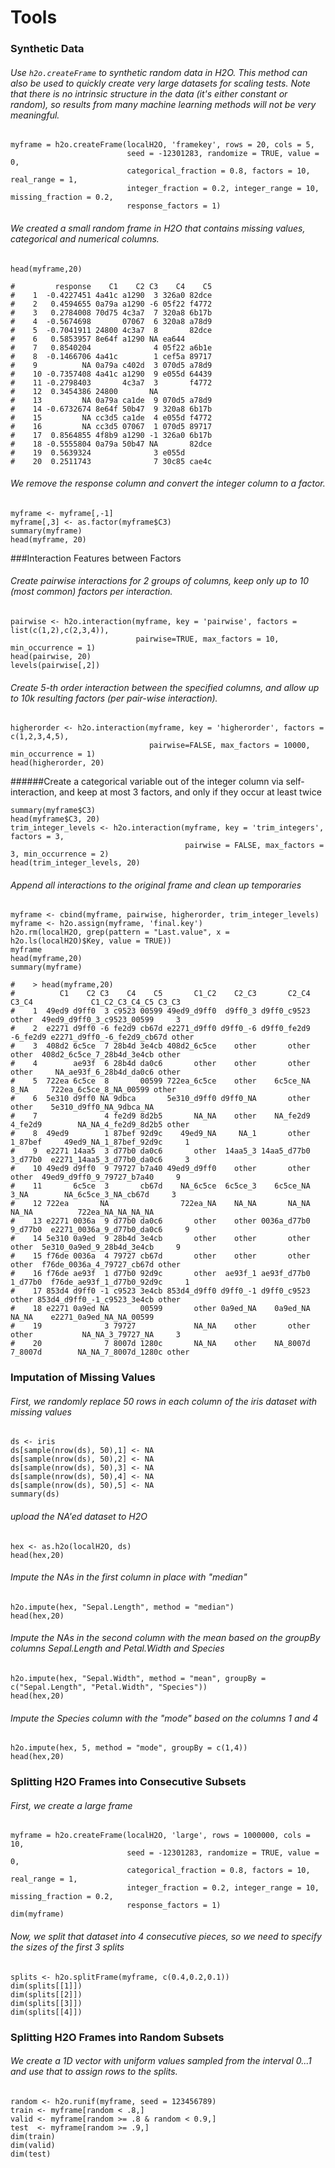 # Tools

### Synthetic Data
###### Use `h2o.createFrame` to synthetic random data in H2O. This method can also be used to quickly create very large datasets for scaling tests. Note that there is no intrinsic structure in the data (it's either constant or random), so results from many machine learning methods will not be very meaningful.

    myframe = h2o.createFrame(localH2O, 'framekey', rows = 20, cols = 5,
                              seed = -12301283, randomize = TRUE, value = 0,
                              categorical_fraction = 0.8, factors = 10, real_range = 1,
                              integer_fraction = 0.2, integer_range = 10, missing_fraction = 0.2,
                              response_factors = 1)

###### We created a small random frame in H2O that contains missing values, categorical and numerical columns.

    head(myframe,20)

    #         response    C1    C2 C3    C4    C5
    #    1  -0.4227451 4a41c a1290  3 326a0 82dce
    #    2   0.4594655 0a79a a1290 -6 05f22 f4772
    #    3   0.2784008 70d75 4c3a7  7 320a8 6b17b
    #    4  -0.5674698       07067  6 320a8 a78d9
    #    5  -0.7041911 24800 4c3a7  8       82dce
    #    6   0.5853957 8e64f a1290 NA ea644
    #    7   0.8540204              4 05f22 a6b1e
    #    8  -0.1466706 4a41c        1 cef5a 89717
    #    9          NA 0a79a c402d  3 070d5 a78d9
    #    10 -0.7357408 4a41c a1290  9 e055d 64439
    #    11 -0.2798403       4c3a7  3       f4772
    #    12  0.3454386 24800       NA
    #    13         NA 0a79a ca1de  9 070d5 a78d9
    #    14 -0.6732674 8e64f 50b47  9 320a8 6b17b
    #    15         NA cc3d5 ca1de  4 e055d f4772
    #    16         NA cc3d5 07067  1 070d5 89717
    #    17  0.8564855 4f8b9 a1290 -1 326a0 6b17b
    #    18 -0.5555804 0a79a 50b47 NA       82dce
    #    19  0.5639324              3 e055d
    #    20  0.2511743              7 30c85 cae4c

###### We remove the response column and convert the integer column to a factor.

    myframe <- myframe[,-1]
    myframe[,3] <- as.factor(myframe$C3)
    summary(myframe)
    head(myframe, 20)

###Interaction Features between Factors
###### Create pairwise interactions for 2 groups of columns, keep only up to 10 (most common) factors per interaction.

    pairwise <- h2o.interaction(myframe, key = 'pairwise', factors = list(c(1,2),c(2,3,4)),
                                pairwise=TRUE, max_factors = 10, min_occurrence = 1)
    head(pairwise, 20)
    levels(pairwise[,2])

###### Create 5-th order interaction between the specified columns, and allow up to 10k resulting factors (per pair-wise interaction).

    higherorder <- h2o.interaction(myframe, key = 'higherorder', factors = c(1,2,3,4,5),
                                   pairwise=FALSE, max_factors = 10000, min_occurrence = 1)
    head(higherorder, 20)

######Create a categorical variable out of the integer column via self-interaction, and keep at most 3 factors, and only if they occur at least twice

    summary(myframe$C3)
    head(myframe$C3, 20)
    trim_integer_levels <- h2o.interaction(myframe, key = 'trim_integers', factors = 3,
                                           pairwise = FALSE, max_factors = 3, min_occurrence = 2)
    head(trim_integer_levels, 20)

###### Append all interactions to the original frame and clean up temporaries

    myframe <- cbind(myframe, pairwise, higherorder, trim_integer_levels)
    myframe <- h2o.assign(myframe, 'final.key')
    h2o.rm(localH2O, grep(pattern = "Last.value", x = h2o.ls(localH2O)$Key, value = TRUE))
    myframe
    head(myframe,20)
    summary(myframe)

    #    > head(myframe,20)
    #          C1    C2 C3    C4    C5       C1_C2    C2_C3       C2_C4    C3_C4             C1_C2_C3_C4_C5 C3_C3
    #    1  49ed9 d9ff0  3 c9523 00599 49ed9_d9ff0  d9ff0_3 d9ff0_c9523    other  49ed9_d9ff0_3_c9523_00599     3
    #    2  e2271 d9ff0 -6 fe2d9 cb67d e2271_d9ff0 d9ff0_-6 d9ff0_fe2d9 -6_fe2d9 e2271_d9ff0_-6_fe2d9_cb67d other
    #    3  408d2 6c5ce  7 28b4d 3e4cb 408d2_6c5ce    other       other    other  408d2_6c5ce_7_28b4d_3e4cb other
    #    4        ae93f  6 28b4d da0c6       other    other       other    other     NA_ae93f_6_28b4d_da0c6 other
    #    5  722ea 6c5ce  8       00599 722ea_6c5ce    other    6c5ce_NA     8_NA     722ea_6c5ce_8_NA_00599 other
    #    6  5e310 d9ff0 NA 9dbca       5e310_d9ff0 d9ff0_NA       other    other    5e310_d9ff0_NA_9dbca_NA
    #    7               4 fe2d9 8d2b5       NA_NA    other    NA_fe2d9  4_fe2d9        NA_NA_4_fe2d9_8d2b5 other
    #    8  49ed9        1 87bef 92d9c    49ed9_NA     NA_1       other  1_87bef     49ed9_NA_1_87bef_92d9c     1
    #    9  e2271 14aa5  3 d77b0 da0c6       other  14aa5_3 14aa5_d77b0  3_d77b0  e2271_14aa5_3_d77b0_da0c6     3
    #    10 49ed9 d9ff0  9 79727 b7a40 49ed9_d9ff0    other       other    other  49ed9_d9ff0_9_79727_b7a40     9
    #    11       6c5ce  3       cb67d    NA_6c5ce  6c5ce_3    6c5ce_NA     3_NA        NA_6c5ce_3_NA_cb67d     3
    #    12 722ea       NA                722ea_NA    NA_NA       NA_NA    NA_NA          722ea_NA_NA_NA_NA
    #    13 e2271 0036a  9 d77b0 da0c6       other    other 0036a_d77b0  9_d77b0  e2271_0036a_9_d77b0_da0c6     9
    #    14 5e310 0a9ed  9 28b4d 3e4cb       other    other       other    other  5e310_0a9ed_9_28b4d_3e4cb     9
    #    15 f76de 0036a  4 79727 cb67d       other    other       other    other  f76de_0036a_4_79727_cb67d other
    #    16 f76de ae93f  1 d77b0 92d9c       other  ae93f_1 ae93f_d77b0  1_d77b0  f76de_ae93f_1_d77b0_92d9c     1
    #    17 853d4 d9ff0 -1 c9523 3e4cb 853d4_d9ff0 d9ff0_-1 d9ff0_c9523    other 853d4_d9ff0_-1_c9523_3e4cb other
    #    18 e2271 0a9ed NA       00599       other 0a9ed_NA    0a9ed_NA    NA_NA    e2271_0a9ed_NA_NA_00599
    #    19              3 79727             NA_NA    other       other    other           NA_NA_3_79727_NA     3
    #    20              7 8007d 1280c       NA_NA    other    NA_8007d  7_8007d        NA_NA_7_8007d_1280c other

### Imputation of Missing Values
###### First, we randomly replace 50 rows in each column of the iris dataset with missing values

    ds <- iris
    ds[sample(nrow(ds), 50),1] <- NA
    ds[sample(nrow(ds), 50),2] <- NA
    ds[sample(nrow(ds), 50),3] <- NA
    ds[sample(nrow(ds), 50),4] <- NA
    ds[sample(nrow(ds), 50),5] <- NA
    summary(ds)

###### upload the NA'ed dataset to H2O

    hex <- as.h2o(localH2O, ds)
    head(hex,20)

###### Impute the NAs in the first column in place with "median"

    h2o.impute(hex, "Sepal.Length", method = "median")
    head(hex,20)

###### Impute the NAs in the second column with the mean based on the groupBy columns Sepal.Length and Petal.Width and Species

    h2o.impute(hex, "Sepal.Width", method = "mean", groupBy = c("Sepal.Length", "Petal.Width", "Species"))
    head(hex,20)

###### Impute the Species column with the "mode" based on the columns 1 and 4

    h2o.impute(hex, 5, method = "mode", groupBy = c(1,4))
    head(hex,20)


### Splitting H2O Frames into Consecutive Subsets
###### First, we create a large frame

    myframe = h2o.createFrame(localH2O, 'large', rows = 1000000, cols = 10,
                              seed = -12301283, randomize = TRUE, value = 0,
                              categorical_fraction = 0.8, factors = 10, real_range = 1,
                              integer_fraction = 0.2, integer_range = 10, missing_fraction = 0.2,
                              response_factors = 1)
    dim(myframe)

###### Now, we split that dataset into 4 consecutive pieces, so we need to specify the sizes of the first 3 splits

    splits <- h2o.splitFrame(myframe, c(0.4,0.2,0.1))
    dim(splits[[1]])
    dim(splits[[2]])
    dim(splits[[3]])
    dim(splits[[4]])

### Splitting H2O Frames into Random Subsets
###### We create a 1D vector with uniform values sampled from the interval 0...1 and use that to assign rows to the splits.

    random <- h2o.runif(myframe, seed = 123456789)
    train <- myframe[random < .8,]
    valid <- myframe[random >= .8 & random < 0.9,]
    test  <- myframe[random >= .9,]
    dim(train)
    dim(valid)
    dim(test)

